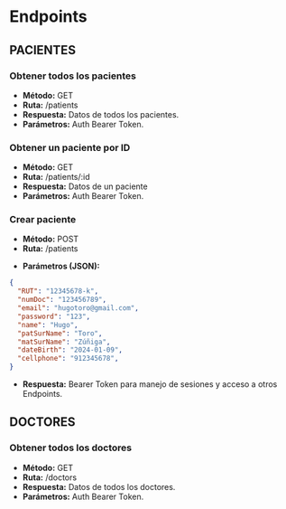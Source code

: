 # Endpoints

## PACIENTES
### Obtener todos los pacientes
- **Método:** GET
- **Ruta:** /patients
- **Respuesta:** Datos de todos los pacientes.
- **Parámetros:** Auth Bearer Token.
### Obtener un paciente por ID
- **Método:** GET
- **Ruta:** /patients/:id
- **Respuesta:** Datos de un paciente
- **Parámetros:** Auth Bearer Token.
### Crear paciente
- **Método:** POST
- **Ruta:** /patients
* **Parámetros (JSON):**
```json
{
  "RUT": "12345678-k",
  "numDoc": "123456789",
  "email": "hugotoro@gmail.com",
  "password": "123",
  "name": "Hugo",
  "patSurName": "Toro",
  "matSurName": "Zúñiga",
  "dateBirth": "2024-01-09",
  "cellphone": "912345678",
}
```
- **Respuesta:** Bearer Token para manejo de sesiones y acceso a otros Endpoints.

## DOCTORES
### Obtener todos los doctores
- **Método:** GET
- **Ruta:** /doctors
- **Respuesta:** Datos de todos los doctores.
- **Parámetros:** Auth Bearer Token.
